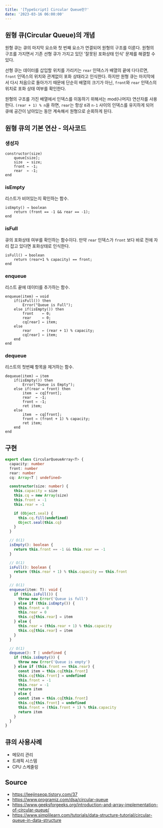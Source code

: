 ```yaml
---
title: '[TypeScript] Circular Queue란?'
date: '2023-03-16 06:00:00'
---
```


## 원형 큐(Circular Queue)의 개념

원형 큐는 큐의 마지막 요소와 첫 번째 요소가 연결되어 원형의 구조를 이룬다. 원형의 구조를 가지면서 기존 선형 큐가 가지고 있던 '잘못된 포화상태 인식' 문제를 해결할 수 있다.

선형 큐는 데이터를 삽입할 위치를 가리키는 `rear` 인덱스가 배열의 끝에 다다르면, `front` 인덱스의 위치와 관계없이 포화 상태라고 인식한다. 하지만 원형 큐는 마지막에서 다시 처음으로 돌아가기 때문에 단순히 배열의 크기가 아닌, `front`와 `rear` 인덱스의 위치로 포화 상태 여부를 확인한다.

원형의 구조를 가진 배열에서 인덱스를 이동하기 위해서는 mod(나머지) 연산자를 사용한다. `(rear + 1) % n`을 하면, `rear`는 항상 `0`과 `n-1` 사이의 인덱스를 유지하게 되어 큐에 공간이 남아있는 동안 계속해서 원형으로 순회하게 된다.

## 원형 큐의 기본 연산 - 의사코드

### 생성자

```text
constructor(size)
    queue[size];
    size  ← size;
    front ← -1;
    rear  ← -1;
end
```

### isEmpty

리스트가 비어있는지 확인하는 함수.

```text
isEmpty() → boolean
    return (front == -1 && rear == -1);
end
```

### isFull

큐의 포화상태 여부를 확인하는 함수이다. 만약 `rear` 인덱스가 `front` 보다 바로 전에 자리 잡고 있다면 포화상태로 인식한다.

```text
isFull() → boolean
    return (rear+1 % capacity) == front;
end
```

### enqueue

리스트 끝에 데이터를 추가하는 함수.

```text
enqueue(item) → void
    if(isFull()) then
        Error("Queue is Full");
    else if(isEmpty()) then
        front    ← 0;
        rear     ← 0;
        cq[rear] ← item;
    else
        rear     ← (rear + 1) % capacity;
        cq[rear] ← item;
    end
end
```

### dequeue

리스트의 첫번째 항목을 제거하는 함수.

```text
dequeue(item) → item
    if(isEmpty()) then
        Error("Queue is Empty");
    else if(rear = front) then
        item  ← cq[front];
        rear  ← -1;
        front ← -1;
        ret item;
    else
        item  ← cq[front];
        front ← (front + 1) % capacity;
        ret item;
    end
end
```

## 구현

```ts
export class CircularQueueArray<T> {
  capacity: number
  front: number
  rear: number
  cq: Array<T | undefined>

  constructor(size: number) {
    this.capacity = size
    this.cq = new Array(size)
    this.front = -1
    this.rear = -1

    if (Object.seal) {
      this.cq.fill(undefined)
      Object.seal(this.cq)
    }
  }

  // O(1)
  isEmpty(): boolean {
    return this.front == -1 && this.rear == -1
  }

  // O(1)
  isFull(): boolean {
    return (this.rear + 1) % this.capacity == this.front
  }

  // O(1)
  enqueue(item: T): void {
    if (this.isFull()) {
      throw new Error('Queue is full')
    } else if (this.isEmpty()) {
      this.front = 0
      this.rear = 0
      this.cq[this.rear] = item
    } else {
      this.rear = (this.rear + 1) % this.capacity
      this.cq[this.rear] = item
    }
  }

  // O(1)
  dequeue(): T | undefined {
    if (this.isEmpty()) {
      throw new Error('Queue is empty')
    } else if (this.front == this.rear) {
      const item = this.cq[this.front]
      this.cq[this.front] = undefined
      this.front = -1
      this.rear = -1
      return item
    } else {
      const item = this.cq[this.front]
      this.cq[this.front] = undefined
      this.front = (this.front + 1) % this.capacity
      return item
    }
  }
}
```

## 큐의 사용사례

- 메모리 관리
- 트래픽 시스템
- CPU 스케줄링

## Source

- <https://leejinseop.tistory.com/37>
- <https://www.programiz.com/dsa/circular-queue>
- <https://www.geeksforgeeks.org/introduction-and-array-implementation-of-circular-queue/>
- <https://www.simplilearn.com/tutorials/data-structure-tutorial/circular-queue-in-data-structure>
